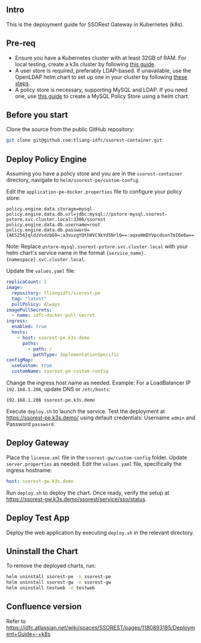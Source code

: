 ## Intro

This is the deployment guide for SSORest Gateway in Kubernetes (k8s).

## Pre-req

- Ensure you have a Kubernetes cluster with at least 32GB of RAM. For local testing, create a k3s cluster by following [this guide](link-to-article).
- A user store is required, preferably LDAP-based. If unavailable, use the OpenLDAP helm chart to set up one in your cluster by following [these steps](ref_docs/openldap-ustore.md).
- A policy store is necessary, supporting MySQL and LDAP. If you need one, use [this guide](ref_docs/mysql-pstore.md) to create a MySQL Policy Store using a helm chart.

## Before you start

Clone the source from the public GitHub repository:

```sh 
git clone git@github.com:tliang-idfc/ssorest-container.git
```

## Deploy Policy Engine

Assuming you have a policy store and you are in the `ssorest-container` directory, navigate to `helm/ssorest-pe/custom-config`.

Edit the `application-pe-docker.properties` file to configure your policy store:

```properties
policy.engine.data.storage=mysql
policy.engine.data.db.url=jdbc:mysql://pstore-mysql.ssorest-pstore.svc.cluster.local:3306/ssorest
policy.engine.data.db.username=root
policy.engine.data.db.password={AES256}qldzVsdzbE0=:a3vuzgYQthHVC9kYd5NrlQ==:aqxeHmDYVpcdoxn7mI6e6w==
```

Note: Replace `pstore-mysql.ssorest-pstore.svc.cluster.local` with your helm chart's service name in the format `{service_name}.{namespace}.svc.cluster.local`.

Update the `values.yaml` file:

```yaml
replicaCount: 2
image:
  repository: tliangidfc/ssorest-pe
  tag: "latest"
  pullPolicy: Always
imagePullSecrets:
  - name: idfc-docker-pull-secret
ingress:
  enabled: true
  hosts:
    - host: ssorest-pe.k3s.demo
      paths:
        - path: /
          pathType: ImplementationSpecific
configMap:
  useCustom: true
  customName: ssorest-pe-custom-config
```

Change the ingress host name as needed. Example: For a LoadBalancer IP `192.168.1.206`, update DNS or `/etc/hosts`:

```
192.168.1.206 ssorest-pe.k3s.demo
```

Execute `deploy.sh` to launch the service. Test the deployment at https://ssorest-pe.k3s.demo/ using default credentials: Username `admin` and Password `password`.

## Deploy Gateway

Place the `license.xml` file in the `ssorest-gw/custom-config` folder. Update `server.properties` as needed. Edit the `values.yaml` file, specifically the ingress hostname:

```yaml
host: ssorest-gw.k3s.demo
```

Run `deploy.sh` to deploy the chart. Once ready, verify the setup at https://ssorest-gw.k3s.demo/ssorest/service/sso/status.

## Deploy Test App

Deploy the web application by executing `deploy.sh` in the relevant directory.

## Uninstall the Chart

To remove the deployed charts, run:

```sh
helm uninstall ssorest-pe -n ssorest-pe
helm uninstall ssorest-gw -n ssorest-gw
helm uninstall testweb -n testweb
```

## Confluence version

Refer to https://idfc.atlassian.net/wiki/spaces/SSOREST/pages/1180893185/Deployment+Guide+-+k8s
